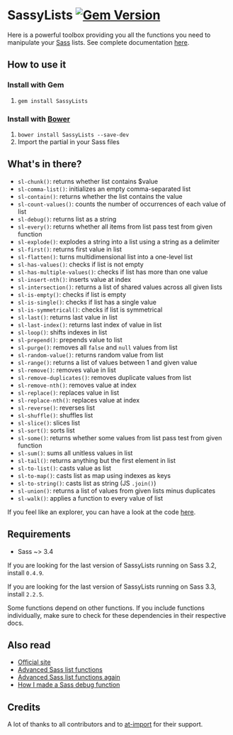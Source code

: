 # SassyLists [![Gem Version](https://badge.fury.io/rb/SassyLists.svg)](http://badge.fury.io/rb/SassyLists)

Here is a powerful toolbox providing you all the functions you need to manipulate your [Sass](http://sass-lang.com/) lists. See complete documentation [here](http://at-import.github.io/SassyLists/).

## How to use it

### Install with Gem 

1. `gem install SassyLists`

### Install with [Bower](http://bower.io/ "BOWER: A package manager for the web")
1. `bower install SassyLists --save-dev`
2. Import the partial in your Sass files

## What's in there? 

* `sl-chunk()`: returns whether list contains $value
* `sl-comma-list()`: initializes an empty comma-separated list
* `sl-contain()`: returns whether the list contains the value
* `sl-count-values()`: counts the number of occurrences of each value of list
* `sl-debug()`: returns list as a string
* `sl-every()`: returns whether all items from list pass test from given function
* `sl-explode()`: explodes a string into a list using a string as a delimiter
* `sl-first()`: returns first value in list
* `sl-flatten()`: turns multidimensional list into a one-level list
* `sl-has-values()`: checks if list is not empty
* `sl-has-multiple-values()`: checks if list has more than one value
* `sl-insert-nth()`: inserts value at index
* `sl-intersection()`: returns a list of shared values across all given lists
* `sl-is-empty()`: checks if list is empty
* `sl-is-single()`: checks if list has a single value
* `sl-is-symmetrical()`: checks if list is symmetrical
* `sl-last()`: returns last value in list
* `sl-last-index()`: returns last index of value in list
* `sl-loop()`: shifts indexes in list
* `sl-prepend()`: prepends value to list
* `sl-purge()`: removes all `false` and `null` values from list
* `sl-random-value()`: returns random value from list
* `sl-range()`: returns a list of values between 1 and given value
* `sl-remove()`: removes value in list
* `sl-remove-duplicates()`: removes duplicate values from list
* `sl-remove-nth()`: removes value at index
* `sl-replace()`: replaces value in list
* `sl-replace-nth()`: replaces value at index
* `sl-reverse()`: reverses list
* `sl-shuffle()`: shuffles list
* `sl-slice()`: slices list
* `sl-sort()`: sorts list
* `sl-some()`: returns whether some values from list pass test from given function
* `sl-sum()`: sums all unitless values in list
* `sl-tail()`: returns anything but the first element in list
* `sl-to-list()`: casts value as list
* `sl-to-map()`: casts list as map using indexes as keys
* `sl-to-string()`: casts list as string (JS `.join()`)
* `sl-union()`: returns a list of values from given lists minus duplicates
* `sl-walk()`: applies a function to every value of list

If you feel like an explorer, you can have a look at the code [here](https://github.com/at-import/SassyLists/tree/master/stylesheets).

## Requirements

* Sass ~> 3.4

If you are looking for the last version of SassyLists running on Sass 3.2, install `0.4.9`.

If you are looking for the last version of SassyLists running on Sass 3.3, install `2.2.5`.

Some functions depend on other functions. If you include functions individually, make sure to check for these dependencies in their respective docs.

## Also read

* [Official site](http://at-import.github.io/SassyLists)
* [Advanced Sass list functions](http://hugogiraudel.com/2013/08/08/advanced-sass-list-functions/)
* [Advanced Sass list functions again](http://hugogiraudel.com/2013/10/09/advanced-sass-list-functions-again/)
* [How I made a Sass debug function](http://hugogiraudel.com/2013/10/21/sass-debug/)

## Credits

A lot of thanks to all contributors and to [at-import](https://github.com/at-import) for their support.
